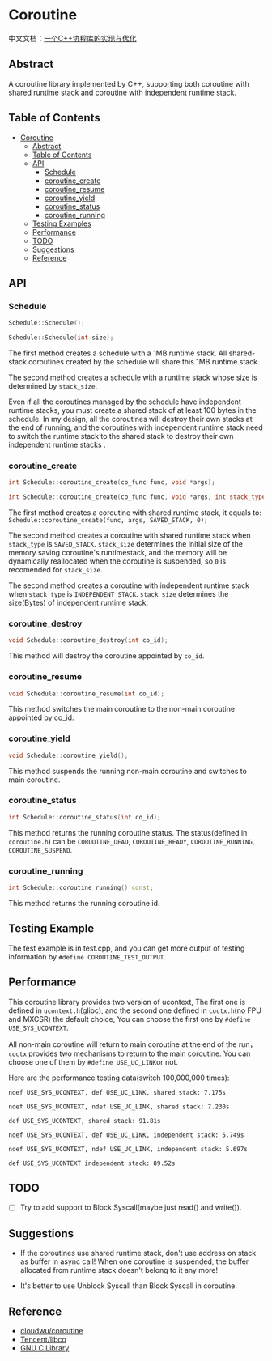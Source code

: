 # Coroutine

中文文档：[一个C++协程库的实现与优化](https://blanca.world/archives/%E5%8D%9A%E6%96%8714-%E4%B8%80%E4%B8%AAc++%E5%8D%8F%E7%A8%8B%E5%BA%93%E7%9A%84%E5%AE%9E%E7%8E%B0%E4%B8%8E%E4%BC%98%E5%8C%96/)

## Abstract


A coroutine library implemented by C++, supporting both coroutine with shared runtime stack and coroutine with independent runtime stack.

## Table of Contents


* [Coroutine](#Coroutine)
   * [Abstract](#Abstract)
   * [Table of Contents](#Table-of-Contents)
   * [API](#API)
      * [Schedule](#Schedule)
      * [coroutine_create](#coroutine_create)
      * [coroutine_resume](#coroutine_resume)
      * [coroutine_yield](#coroutine_yield)
      * [coroutine_status](#coroutine_status)
      * [coroutine_running](#coroutine_running)
   * [Testing Examples](#testing-examples)
   * [Performance](#performance)
   * [TODO](#todo)
   * [Suggestions](#Suggestions)
   * [Reference](#Reference)


## API

### Schedule

```c++
Schedule::Schedule();

Schedule::Schedule(int size);
```

The first method creates a schedule with a 1MB runtime stack. All shared-stack coroutines created by the schedule will share this 1MB runtime stack.

The second method creates a schedule with a runtime stack whose size is determined by `stack_size`.

Even if all the coroutines managed by the schedule have independent runtime  stacks, you must create a shared stack of at least 100 bytes in the schedule. In my design, all the coroutines will destroy their own stacks at the end of running,  and the coroutines with independent runtime  stack need to switch the runtime stack to the shared stack to destroy their own independent runtime stacks .

### coroutine_create

```c++
int Schedule::coroutine_create(co_func func, void *args);

int Schedule::coroutine_create(co_func func, void *args, int stack_type, int stack_size);
```

The first method creates a coroutine with shared runtime stack, it equals to: `Schedule::coroutine_create(func, args, SAVED_STACK, 0);`

The second method creates a coroutine with shared runtime stack when `stack_type` is `SAVED_STACK`. `stack_size` determines the initial size of the memory saving coroutine's runtimestack, and the memory will be dynamically reallocated when the coroutine is suspended, so `0` is recomended for `stack_size`.

The second method creates a coroutine with independent runtime stack when `stack_type` is `INDEPENDENT_STACK`. `stack_size` determines the size(Bytes) of independent runtime stack.

### coroutine_destroy

```c++
void Schedule::coroutine_destroy(int co_id);
```

This method will destroy the coroutine appointed by `co_id`.

### coroutine_resume

```c++
void Schedule::coroutine_resume(int co_id);
```

This method switches the main coroutine to the non-main coroutine appointed by co_id.

### coroutine_yield

```c++
void Schedule::coroutine_yield();
```

This method suspends the running non-main coroutine and switches to main coroutine.

### coroutine_status


```c++
int Schedule::coroutine_status(int co_id);
```

This method returns the running coroutine status. The status(defined in `coroutine.h`) can be `COROUTINE_DEAD`, `COROUTINE_READY`, `COROUTINE_RUNNING`, `COROUTINE_SUSPEND`.

### coroutine_running


```c++
int Schedule::coroutine_running() const;
```

This method returns the running coroutine id.

## Testing Example

The test example is in test.cpp, and you can get more output of testing information by `#define COROUTINE_TEST_OUTPUT`.

## Performance

This coroutine library provides two version of ucontext, The first one is defined in `ucontext.h`(glibc), and the second one defined in `coctx.h`(no FPU and MXCSR) the default choice, You can choose the first one by `#define USE_SYS_UCONTEXT`.

All non-main coroutine will return to main coroutine at the end of the run， `coctx` provides two mechanisms to return to the main coroutine. You can choose one of them by `#define USE_UC_LINK`or not.

Here are the performance testing data(switch 100,000,000 times):

```
ndef USE_SYS_UCONTEXT, def USE_UC_LINK, shared stack: 7.175s

ndef USE_SYS_UCONTEXT, ndef USE_UC_LINK, shared stack: 7.230s

def USE_SYS_UCONTEXT, shared stack: 91.81s

ndef USE_SYS_UCONTEXT, def USE_UC_LINK, independent stack: 5.749s

ndef USE_SYS_UCONTEXT, ndef USE_UC_LINK, independent stack: 5.697s

def USE_SYS_UCONTEXT independent stack: 89.52s

```



## TODO

- [ ] Try to add support to Block Syscall(maybe just read() and write()).


## Suggestions

- If the coroutines use shared runtime stack, don't use address on stack as buffer in async call! When one coroutine is suspended, the buffer allocated from runtime stack doesn't belong to it any more!

- It's better to use Unblock Syscall than Block Syscall in coroutine.

## Reference

- [cloudwu/coroutine](https://github.com/cloudwu/coroutine)
- [Tencent/libco](https://github.com/Tencent/libco) 
- [GNU C Library](https://code.woboq.org/userspace/glibc/)

